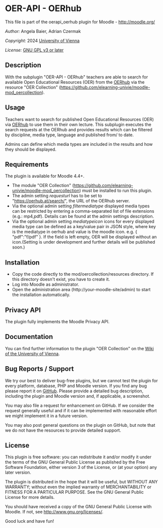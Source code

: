 OER-API - OERhub
===================

This file is part of the oerapi_oerhub plugin for Moodle - <http://moodle.org/>

*Author:* Angela Baier, Adrian Czermak

*Copyright:* 2024 [University of Vienna](https://www.univie.ac.at/)

*License:* [GNU GPL v3 or later](http://www.gnu.org/copyleft/gpl.html)

Description
-----------
With the subplugin "OER-API - OERhub" teachers are able to search for available Open Educational Resources (OER) from the [OERhub](https://oerhub.at) via the resource "OER Collection" (https://github.com/elearning-univie/moodle-mod_oercollection).

Usage
-----------
Teachers want to search for published Open Educational Resources (OER) via [OERhub](https://oerhub.at) to use them in their own lecture. This subplugin executes the search requests at the OERhub and provides results which can be filtered by discipline, media type, language and published from/ to date.

Admins can define which media types are included in the results and how they should be displayed.

Requirements
-----------
The plugin is available for Moodle 4.4+.

* The module "OER Collection" (https://github.com/elearning-univie/moodle-mod_oercollection) must be installed to run this plugin.
* The admin setting *requesturl* has to be set to "https://oerhub.at/search/", the URL of the OERhub server.
* Via the optional admin setting *filtermediatype* displayed media types can be restricted by entering a comma-separated list of file extensions (e.g.: mp4,pdf). Details can be found at the admin settings description.
* Via the optional admin setting *mediatypeicon* icons for every displayed media type can be defined as a key/value pair in JSON style, where key is the mediatype in oerhub and value is the moodle icon. e.g. { "pdf":"f/pdf" }. If the field is left empty, OER will be displayed without an icon.(Setting is under development and further details will be published soon.)

Installation
-----------
* Copy the code directly to the mod/oercollection/resources directory. If this directory doesn't exist, you have to create it.
* Log into Moodle as administrator.
* Open the administration area (http://your-moodle-site/admin) to start the installation automatically.

Privacy API
-----------
The plugin fully implements the Moodle Privacy API.

Documentation
-----------
You can find further information to the plugin "OER Collection" on the [Wiki of the University of Vienna](https://wiki.univie.ac.at/x/to2WHg).

Bug Reports / Support
-----------
We try our best to deliver bug-free plugins, but we cannot test the plugin for every platform,
database, PHP and Moodle version. If you find any bug please report it on
[GitHub](https://github.com/academic-moodle-cooperation/moodle-oerapi_oerhub/issues). Please
provide a detailed bug description, including the plugin and Moodle version and, if applicable, a
screenshot.

You may also file a request for enhancement on GitHub. If we consider the request generally useful
and if it can be implemented with reasonable effort we might implement it in a future version.

You may also post general questions on the plugin on GitHub, but note that we do not have the
resources to provide detailed support.

License
-----------
This plugin is free software: you can redistribute it and/or modify it under the terms of the GNU
General Public License as published by the Free Software Foundation, either version 3 of the
License, or (at your option) any later version.

The plugin is distributed in the hope that it will be useful, but WITHOUT ANY WARRANTY; without
even the implied warranty of MERCHANTABILITY or FITNESS FOR A PARTICULAR PURPOSE. See the GNU
General Public License for more details.

You should have received a copy of the GNU General Public License with Moodle. If not, see
<http://www.gnu.org/licenses/>.


Good luck and have fun!